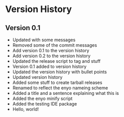 Version History
===============

Version 0.1
-----------
* Updated with some messages
* Removed some of the commit messages
* Add version 0.1 to the version history
* Add version 0.2 to the version history
* Updated the release script to tag and stuff
* Version 0.1 added to version history
* Updated the version history with bullet points
* Updated version history
* Added some stuff to create tarball releases
* Renamed to reflect the enyo nameing scheme
* Added a title and a sentence explaining what this is
* Added the enyo minify script
* Added the testing IDE package
* Hello, world!